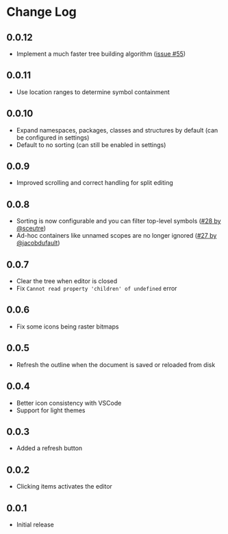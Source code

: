 # Change Log

## 0.0.12

- Implement a much faster tree building algorithm ([issue #55](https://github.com/patrys/vscode-code-outline/issues/55))

## 0.0.11

- Use location ranges to determine symbol containment

## 0.0.10

- Expand namespaces, packages, classes and structures by default (can be configured in settings)
- Default to no sorting (can still be enabled in settings)

## 0.0.9

- Improved scrolling and correct handling for split editing

## 0.0.8

- Sorting is now configurable and you can filter top-level symbols ([#28 by @sceutre](https://github.com/patrys/vscode-code-outline/pull/28))
- Ad-hoc containers like unnamed scopes are no longer ignored ([#27 by @jacobdufault](https://github.com/patrys/vscode-code-outline/pull/27))

## 0.0.7

- Clear the tree when editor is closed
- Fix `Cannot read property 'children' of undefined` error

## 0.0.6

- Fix some icons being raster bitmaps

## 0.0.5

- Refresh the outline when the document is saved or reloaded from disk

## 0.0.4

- Better icon consistency with VSCode
- Support for light themes

## 0.0.3

- Added a refresh button

## 0.0.2

- Clicking items activates the editor

## 0.0.1

- Initial release
